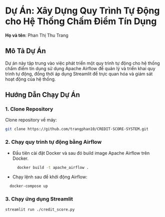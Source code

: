 # Dự Án: Xây Dựng Quy Trình Tự Động cho Hệ Thống Chấm Điểm Tín Dụng

**Họ và tên**: Phan Thị Thu Trang

## Mô Tả Dự Án

Dự án này tập trung vào việc phát triển một quy trình tự động cho hệ thống chấm điểm tín dụng sử dụng Apache Airflow để quản lý và triển khai quy trình tự động, đồng thời áp dụng Streamlit để trực quan hóa và giám sát hoạt động của hệ thống.

## Hướng Dẫn Chạy Dự Án

### 1. Clone Repository
Clone repository về máy:
```bash
git clone https://github.com/trangphan10/CREDIT-SCORE-SYSTEM.git
```
### 2. Chạy quy trình tự động bằng Airflow

- Đầu tiên cài đặt Docker và sau đó build image Apache Airflow trên Docker.
  ```bash
    docker build -t apache_airflow .
  ```
- Chạy lệnh sau để khởi động Airflow:
```bash
  docker-compose up
```

### 3. Chạy ứng dụng Streamlit
```bash
streamlit run ./credit_score.py
```

